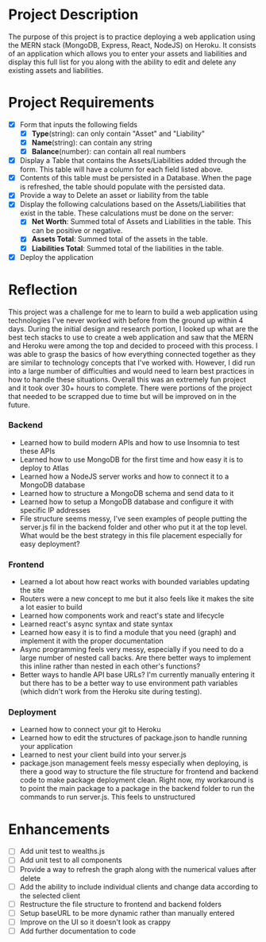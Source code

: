 # Project Description
The purpose of this project is to practice deploying a web application using the MERN stack (MongoDB, Express, React, NodeJS) on Heroku.  It consists of an application which allows you to enter your assets and liabilities and display this full list for you along with the ability to edit and delete any existing assets and liabilities.

# Project Requirements
- [x] Form that inputs the following fields
    - [x] **Type**(string): can only contain "Asset" and "Liability"
    - [x] **Name**(string): can contain any string
    - [x] **Balance**(number): can contain all real numbers
- [x] Display a Table that contains the Assets/Liabilities added through the form. This table
will have a column for each field listed above.
- [x] Contents of this table must be persisted in a Database. When the page is refreshed, the
table should populate with the persisted data.
- [x] Provide a way to Delete an asset or liability from the table
- [x] Display the following calculations based on the Assets/Liabilities that exist in the table.
These calculations must be done on the server:
    - [x] **Net Worth**: Summed total of Assets and Liabilities in the table. This can be
positive or negative.
    - [x] **Assets Total**: Summed total of the assets in the table.
    - [x] **Liabilities Total**: Summed total of the liabilities in the table.
- [x] Deploy the application

# Reflection
This project was a challenge for me to learn to build a web application using technologies I've never worked with before from the ground up within 4 days.  During the initial design and research portion, I looked up what are the best tech stacks to use to create a web application and saw that the MERN and Heroku were among the top and decided to proceed with this process.  I was able to grasp the basics of how everything connected together as they are similar to technology concepts that I've worked with.  However, I did run into a large number of difficulties and would need to learn best practices in how to handle these situations.  Overall this was an extremely fun project and it took over 30+ hours to complete.  There were portions of the project that needed to be scrapped due to time but will be improved on in the future.  

### Backend
* Learned how to build modern APIs and how to use Insomnia to test these APIs
* Learned how to use MongoDB for the first time and how easy it is to deploy to Atlas
* Learned how a NodeJS server works and how to connect it to a MongoDB database
* Learned how to structure a MongoDB schema and send data to it
* Learned how to setup a MongoDB database and configure it with specific IP addresses
* File structure seems messy, I've seen examples of people putting the server.js fil in the backend folder and other who put it at the top level.  What would be the best strategy in this file placement especially for easy deployment?

### Frontend
* Learned a lot about how react works with bounded variables updating the site
* Routers were a new concept to me but it also feels like it makes the site a lot easier to build
* Learned how components work and react's state and lifecycle
* Learned react's async syntax and state syntax
* Learned how easy it is to find a module that you need (graph) and implement it with the proper documentation
* Async programming feels very messy, especially if you need to do a large number of nested call backs.  Are there better ways to implement this inline rather than nested in each other's functions?
* Better ways to handle API base URLs?  I'm currently manually entering it but there has to be a better way to use environment path variables (which didn't work from the Heroku site during testing).

### Deployment
* Learned how to connect your git to Heroku
* Learned how to edit the structures of package.json to handle running your application
* Learned to nest your client build into your server.js
* package.json management feels messy especially when deploying, is there a good way to structure the file structure for frontend and backend code to make package deployment clean.  Right now, my workaround is to point the main package to a package in the backend folder to run the commands to run server.js.  This feels to unstructured

# Enhancements
- [ ] Add unit test to wealths.js
- [ ] Add unit test to all components
- [ ] Provide a way to refresh the graph along with the numerical values after delete
- [ ] Add the ability to include individual clients and change data according to the selected client
- [ ] Restructure the file structure to frontend and backend folders
- [ ] Setup baseURL to be more dynamic rather than manually entered
- [ ] Improve on the UI so it doesn't look as crappy
- [ ] Add further documentation to code
